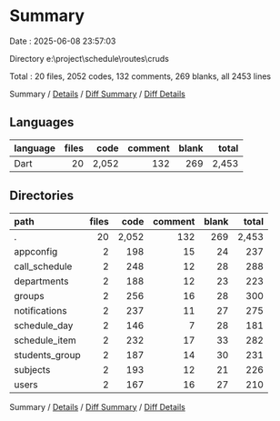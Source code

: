 # Summary

Date : 2025-06-08 23:57:03

Directory e:\\project\\schedule\\routes\\cruds

Total : 20 files,  2052 codes, 132 comments, 269 blanks, all 2453 lines

Summary / [Details](details.md) / [Diff Summary](diff.md) / [Diff Details](diff-details.md)

## Languages
| language | files | code | comment | blank | total |
| :--- | ---: | ---: | ---: | ---: | ---: |
| Dart | 20 | 2,052 | 132 | 269 | 2,453 |

## Directories
| path | files | code | comment | blank | total |
| :--- | ---: | ---: | ---: | ---: | ---: |
| . | 20 | 2,052 | 132 | 269 | 2,453 |
| appconfig | 2 | 198 | 15 | 24 | 237 |
| call_schedule | 2 | 248 | 12 | 28 | 288 |
| departments | 2 | 188 | 12 | 23 | 223 |
| groups | 2 | 256 | 16 | 28 | 300 |
| notifications | 2 | 237 | 11 | 27 | 275 |
| schedule_day | 2 | 146 | 7 | 28 | 181 |
| schedule_item | 2 | 232 | 17 | 33 | 282 |
| students_group | 2 | 187 | 14 | 30 | 231 |
| subjects | 2 | 193 | 12 | 21 | 226 |
| users | 2 | 167 | 16 | 27 | 210 |

Summary / [Details](details.md) / [Diff Summary](diff.md) / [Diff Details](diff-details.md)